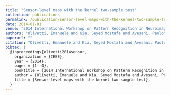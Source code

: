 ```yaml
---
title: "Sensor-level maps with the kernel two-sample test"
collection: publications
permalink: /publication/sensor-level-maps-with-the-kernel-two-sample-test
date: 2014-01-01
venue: "2014 International Workshop on Pattern Recognition in Neuroimaging"
authors: "Olivetti, Emanuele and Kia, Seyed Mostafa and Avesani, Paolo"
paperurl: ""
citation: "Olivetti, Emanuele and Kia, Seyed Mostafa and Avesani, Paolo (2014). Sensor-level maps with the kernel two-sample test. 2014 International Workshop on Pattern Recognition in Neuroimaging."
bibtex: |
  @inproceedings{olivetti2014sensor,
    organization = {IEEE},
    year = {2014},
    pages = {1--4},
    booktitle = {2014 International Workshop on Pattern Recognition in Neuroimaging},
    author = {Olivetti, Emanuele and Kia, Seyed Mostafa and Avesani, Paolo},
    title = {Sensor-level maps with the kernel two-sample test},
  }
---
```

